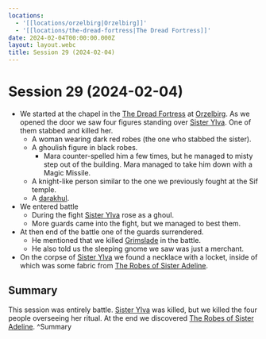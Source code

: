 ```yaml
---
locations:
  - '[[locations/orzelbirg|Orzelbirg]]'
  - '[[locations/the-dread-fortress|The Dread Fortress]]'
date: 2024-02-04T00:00:00.000Z
layout: layout.webc
title: Session 29 (2024-02-04)
---
```

# Session 29 (2024-02-04)

- We started at the chapel in the [The Dread Fortress](locations/the-dread-fortress.md) at [Orzelbirg](locations/orzelbirg.md). As we opened the door we saw four figures standing over [Sister Ylva](npcs/sister-ylva.md). One of them stabbed and killed her.
	- A woman wearing dark red robes (the one who stabbed the sister).
	- A ghoulish figure in black robes.
		- Mara counter-spelled him a few times, but he managed to misty step out of the building. Mara managed to take him down with a Magic Missile.
	- A knight-like person similar to the one we previously fought at the Sif temple.
	- A [darakhul](other/darakhul.md).
- We entered battle
	- During the fight [Sister Ylva](npcs/sister-ylva.md) rose as a ghoul.
	- More guards came into the fight, but we managed to best them.
- At then end of the battle one of the guards surrendered.
	- He mentioned that we killed [Grimslade](npcs/grimslade.md) in the battle.
	- He also told us the sleeping gnome we saw was just a merchant.
- On the corpse of [Sister Ylva](npcs/sister-ylva.md) we found a necklace with a locket, inside of which was some fabric from [The Robes of Sister Adeline](other/the-robes-of-sister-adeline.md).

## Summary

This session was entirely battle. [Sister Ylva](npcs/sister-ylva.md) was killed, but we killed the four people overseeing her ritual. At the end we discovered [The Robes of Sister Adeline](other/the-robes-of-sister-adeline.md). ^Summary
